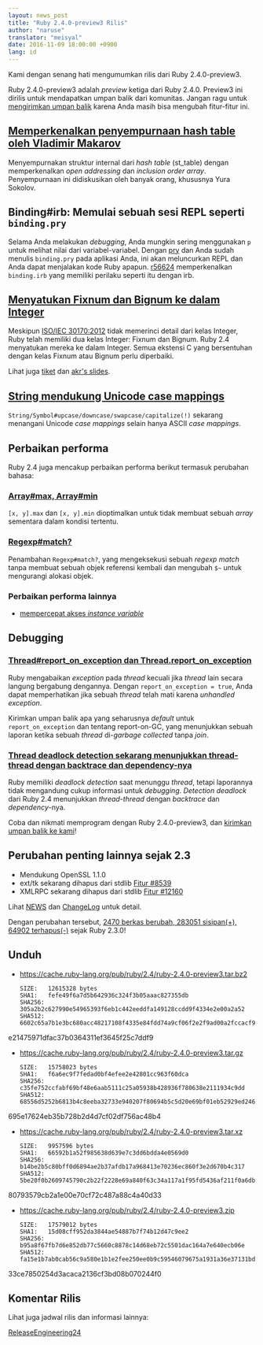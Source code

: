 ```yaml
---
layout: news_post
title: "Ruby 2.4.0-preview3 Rilis"
author: "naruse"
translator: "meisyal"
date: 2016-11-09 18:00:00 +0900
lang: id
---
```


Kami dengan senang hati mengumumkan rilis dari Ruby 2.4.0-preview3.

Ruby 2.4.0-preview3 adalah *preview* ketiga dari Ruby 2.4.0.
Preview3 ini dirilis untuk mendapatkan umpan balik dari komunitas.
Jangan ragu untuk
[mengirimkan umpan balik](https://bugs.ruby-lang.org/projects/ruby/wiki/HowToReport)
karena Anda masih bisa mengubah fitur-fitur ini.

## [Memperkenalkan penyempurnaan hash table oleh Vladimir Makarov](https://bugs.ruby-lang.org/issues/12142)

Menyempurnakan struktur internal dari *hash table* (st_table) dengan
memperkenalkan *open addressing* dan *inclusion order array*.
Penyempurnaan ini didiskusikan oleh banyak orang, khususnya Yura Sokolov.

## Binding#irb: Memulai sebuah sesi REPL seperti `binding.pry`

Selama Anda melakukan *debugging*, Anda mungkin sering menggunakan `p` untuk
melihat nilai dari variabel-variabel. Dengan [pry](https://github.com/pry/pry)
dan Anda sudah menulis `binding.pry` pada aplikasi Anda, ini akan meluncurkan
REPL dan Anda dapat menjalakan kode Ruby apapun.
[r56624](https://github.com/ruby/ruby/commit/493e48897421d176a8faf0f0820323d79ecdf94a)
memperkenalkan `binding.irb` yang memiliki perilaku seperti itu dengan irb.

## [Menyatukan Fixnum dan Bignum ke dalam Integer](https://bugs.ruby-lang.org/issues/12005)

Meskipun [ISO/IEC 30170:2012](http://www.iso.org/iso/iso_catalogue/catalogue_tc/catalogue_detail.htm?csnumber=59579)
tidak memerinci detail dari kelas Integer,
Ruby telah memiliki dua kelas Integer: Fixnum dan Bignum.
Ruby 2.4 menyatukan mereka ke dalam Integer.
Semua ekstensi C yang bersentuhan dengan kelas Fixnum atau Bignum perlu
diperbaiki.

Lihat juga [tiket](https://bugs.ruby-lang.org/issues/12005) dan [akr's slides](http://www.a-k-r.org/pub/2016-09-08-rubykaigi-unified-integer.pdf).

## [String mendukung Unicode case mappings](https://bugs.ruby-lang.org/issues/10085)

`String/Symbol#upcase/downcase/swapcase/capitalize(!)` sekarang menangani
Unicode *case mappings* selain hanya ASCII *case mappings*.

## Perbaikan performa

Ruby 2.4 juga mencakup perbaikan performa berikut termasuk
perubahan bahasa:

### [Array#max, Array#min](https://bugs.ruby-lang.org/issues/12172)

`[x, y].max` dan `[x, y].min` dioptimalkan untuk tidak membuat sebuah *array*
sementara dalam kondisi tertentu.

### [Regexp#match?](https://bugs.ruby-lang.org/issues/8110)

Penambahan `Regexp#match?`, yang mengeksekusi sebuah *regexp match* tanpa
membuat sebuah objek referensi kembali dan mengubah `$~` untuk mengurangi
alokasi objek.

### Perbaikan performa lainnya

* [mempercepat akses *instance variable*](https://bugs.ruby-lang.org/issues/12274)

## Debugging

### [Thread#report_on_exception dan Thread.report_on_exception](https://bugs.ruby-lang.org/issues/6647)

Ruby mengabaikan *exception* pada *thread* kecuali jika *thread* lain secara
langung bergabung dengannya. Dengan `report_on_exception = true`,
Anda dapat memperhatikan jika sebuah *thread* telah mati karena *unhandled
exception*.

Kirimkan umpan balik apa yang seharusnya *default* untuk `report_on_exception`
dan tentang report-on-GC, yang menunjukkan sebuah laporan ketika sebuah
*thread* di-*garbage collected* tanpa *join*.

### [Thread deadlock detection sekarang menunjukkan thread-thread dengan backtrace dan dependency-nya](https://bugs.ruby-lang.org/issues/8214)

Ruby memiliki *deadlock detection* saat menunggu *thread*, tetapi laporannya
tidak mengandung cukup informasi untuk *debugging*.
*Detection deadlock* dari Ruby 2.4 menunjukkan *thread-thread* dengan
*backtrace* dan *dependency*-nya.

Coba dan nikmati memprogram dengan Ruby 2.4.0-preview3, dan
[kirimkan umpan balik ke kami](https://bugs.ruby-lang.org/projects/ruby/wiki/HowToReport)!

## Perubahan penting lainnya sejak 2.3

* Mendukung OpenSSL 1.1.0
* ext/tk sekarang dihapus dari stdlib [Fitur #8539](https://bugs.ruby-lang.org/issues/8539)
* XMLRPC sekarang dihapus dari stdlib [Fitur #12160](https://bugs.ruby-lang.org/issues/12160)

Lihat [NEWS](https://github.com/ruby/ruby/blob/v2_4_0_preview3/NEWS)
dan [ChangeLog](https://github.com/ruby/ruby/blob/v2_4_0_preview3/ChangeLog)
untuk detail.

Dengan perubahan tersebut,
[2470 berkas berubah, 283051 sisipan(+), 64902 terhapus(-)](https://github.com/ruby/ruby/compare/v2_3_0...v2_4_0_preview3)
sejak Ruby 2.3.0!

## Unduh

* <https://cache.ruby-lang.org/pub/ruby/2.4/ruby-2.4.0-preview3.tar.bz2>

      SIZE:   12615328 bytes
      SHA1:   fefe49f6a7d5b642936c324f3b05aaac827355db
      SHA256: 305a2b2c627990e54965393f6eb1c442eeddfa149128ccdd9f4334e2e00a2a52
      SHA512: 6602c65a7b1e3bc680acc48217108f4335e84fdd74a9cf06f2e2f9ad00a2fccacf9fa035a912bc9d5cc3f0c7a5
e21475971dfac37b0364311ef3645f25c7ddf9

* <https://cache.ruby-lang.org/pub/ruby/2.4/ruby-2.4.0-preview3.tar.gz>

      SIZE:   15758023 bytes
      SHA1:   f6a6ec9f7fedad0bf4efee2e42801cc963f60dca
      SHA256: c35fe752ccfabf69bf48e6aab5111c25a05938b428936f780638e2111934c9dd
      SHA512: 68556d5252b6813b4c8eeba32733e940207f80694b5c5d20e69bf01eb52929ed2466496b05a895a5ad4831d430
695e17624eb35b728b2d4d7cf02df756ac48b4

* <https://cache.ruby-lang.org/pub/ruby/2.4/ruby-2.4.0-preview3.tar.xz>

      SIZE:   9957596 bytes
      SHA1:   66592b1a52f985638d639e7c3dd6bdda4e0569d0
      SHA256: b14be2b5c80bff0d6894ae2b37afdb17a968413e70236ec860f3e2d670b4c317
      SHA512: 5be20f0b2609745790c2b22f2228e69a840f63c34a117a1f95fd5436af211f0a6db2758d513d3e095a2d97c53c
80793579cb2a1e00e70cf72c487a88c4a40d33

* <https://cache.ruby-lang.org/pub/ruby/2.4/ruby-2.4.0-preview3.zip>

      SIZE:   17579012 bytes
      SHA1:   15d08cff952da3844ae54887b7f74b12d47c9ee2
      SHA256: b95a8f67fb7d6e852db77c5660c8878c14d68eb72c5501dac164a7e640ecb06e
      SHA512: fa15e1b7ab0cab56c9a580e1b1e2fee250ee0b9c59546079675a1931a36e37131bd37d64033c75e05d8e9d9fcc
33ce7850254d3acaca2136cf3bd08b070244f0

## Komentar Rilis

Lihat juga jadwal rilis dan informasi lainnya:

[ReleaseEngineering24](https://bugs.ruby-lang.org/projects/ruby-trunk/wiki/ReleaseEngineering24)
